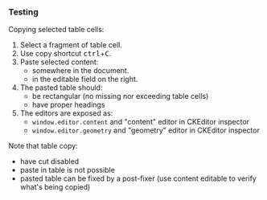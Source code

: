 ### Testing

Copying selected table cells:

1. Select a fragment of table cell.
2. Use copy shortcut <kbd>ctrl</kbd>+<kbd>C</kbd>.
3. Paste selected content:
    - somewhere in the document.
    - in the editable field on the right.
4. The pasted table should:
    - be rectangular (no missing nor exceeding table cells)
    - have proper headings
5. The editors are exposed as:
    - `window.editor.content` and "content" editor in CKEditor inspector
    - `window.editor.geometry` and "geometry" editor in CKEditor inspector

Note that table copy:

- have cut disabled
- paste in table is not possible
- pasted table can be fixed by a post-fixer (use content editable to verify what's being copied)

